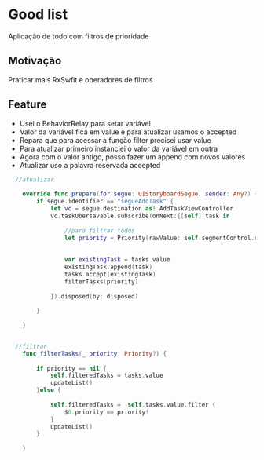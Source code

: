 # Good list
Aplicação de todo com filtros de prioridade 

## Motivação
Praticar mais RxSwfit e operadores de filtros


## Feature
- Usei o BehaviorRelay para setar  variável 
- Valor da variável fica em value e para atualizar usamos o accepted
- Repara que para acessar a função filter precisei usar value
- Para atualizar primeiro instanciei o valor da variável em outra 
- Agora com o valor antigo, posso fazer um append com novos valores
- Atualizar uso a  palavra reservada accepted

```swift
  //atualizar
  
  	override func prepare(for segue: UIStoryboardSegue, sender: Any?) {
		if segue.identifier == "segueAddTask" {
			let vc = segue.destination as! AddTaskViewController
			vc.taskObersavable.subscribe(onNext:{[self] task in
				
				//para filtrar todos
				let priority = Priority(rawValue: self.segmentControl.selectedSegmentIndex - 1)
			  
		
				var existingTask = tasks.value
				existingTask.append(task)
				tasks.accept(existingTask)
				filterTasks(priority)
				
			}).disposed(by: disposed)
			
		}
		
	}


  //filtrar
	func filterTasks(_ priority: Priority?) {
		
		if priority == nil {
			self.filteredTasks = tasks.value
			updateList()
		}else {
		 
			self.filteredTasks =  self.tasks.value.filter {
				$0.priority == priority!
			}
			updateList()
		}
		
	}

```
